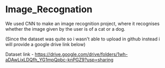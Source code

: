 # Image_Recognation

We used CNN to make an image recognition project, where it recognises whether the image given by the user is of a cat or a dog.

(Since the dataset was quite so i wasn't able to upload in github instead i will provide a google drive link below)

Dataset link - https://drive.google.com/drive/folders/1wh-aDAwLixLDQfh_YG1mpQpbc-knPGZ9?usp=sharing
